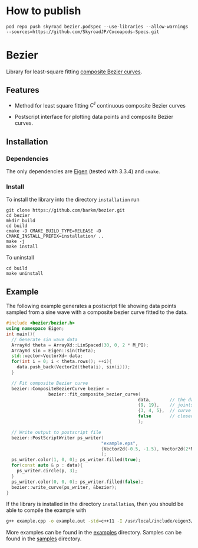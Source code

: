 # How to publish
```
pod repo push skyroad bezier.podspec --use-libraries --allow-warnings --sources=https://github.com/SkyroadJP/Cocoapods-Specs.git
```


# Bezier
Library for least-square fitting [composite Bezier curves](https://en.wikipedia.org/wiki/Composite_B%C3%A9zier_curve).

## Features

* Method for least square fitting _C<sup>1</sup>_ continuous composite Bezier curves

* Postscript interface for plotting data points and composite Bezier curves.

## Installation

### Dependencies

The only dependencies are [Eigen](http://eigen.tuxfamily.org/) (tested with 3.3.4) and `cmake`.

### Install

To install the library into the directory `installation` run

```
git clone https://github.com/barkm/bezier.git
cd bezier
mkdir build
cd build
cmake -D CMAKE_BUILD_TYPE=RELEASE -D CMAKE_INSTALL_PREFIX=installation/ ..
make -j
make install
```

To uninstall 

```
cd build
make uninstall
```

## Example
The following example generates a postscript file showing data points sampled from a sine wave with a composite bezier curve fitted to the data. 

```cpp
#include <bezier/bezier.h>
using namespace Eigen;
int main(){
  // Generate sin wave data
  ArrayXd theta = ArrayXd::LinSpaced(30, 0, 2 * M_PI);
  ArrayXd sin = Eigen::sin(theta);
  std::vector<VectorXd> data;
  for(int i = 0; i < theta.rows(); ++i){
    data.push_back(Vector2d(theta(i), sin(i)));
  }

  // Fit composite Bezier curve
  bezier::CompositeBezierCurve bezier =
                bezier::fit_composite_bezier_curve(
                                                  data,       // the data
                                                  {9, 19},    // joints
                                                  {3, 4, 5},  // curve degrees
                                                  false       // closed curve
                                                  );

  // Write output to postscript file
  bezier::PostScriptWriter ps_writer(
                                    "example.eps",                                    // file name
                                    {Vector2d(-0.5, -1.5), Vector2d(2*M_PI+0.5, 1.5)} // limits
                                    );
  ps_writer.color(1, 0, 0); ps_writer.filled(true);
  for(const auto & p : data){
    ps_writer.circle(p, 3);
  }
  ps_writer.color(0, 0, 0); ps_writer.filled(false);
  bezier::write_curve(ps_writer, &bezier);
}
```

If the library is installed in the directory `installation`, then you should be able to compile the example with 

```bash
g++ example.cpp -o example.out -std=c++11 -I /usr/local/include/eigen3/ -I installation/include -L installation/lib -l bezier
```


More examples can be found in the [examples](examples/) directory. Samples can be found in the [samples](samples/) directory.
